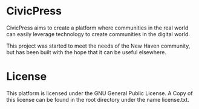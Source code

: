 CivicPress
==========

CivicPress aims to create a platform where communities in the real world can 
easily leverage technology to create communities in the digital world.

This project was started to meet the needs of the New Haven community, but has
been built with the hope that it can be useful elsewhere.

License
=======

This platform is licensed under the GNU General Public License. A Copy of this
license can be found in the root directory under the name license.txt.
